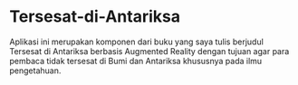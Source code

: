 # Tersesat-di-Antariksa
Aplikasi ini merupakan komponen dari buku yang saya tulis berjudul Tersesat di Antariksa berbasis Augmented Reality dengan tujuan agar para pembaca tidak tersesat di Bumi dan Antariksa khususnya pada ilmu pengetahuan.
